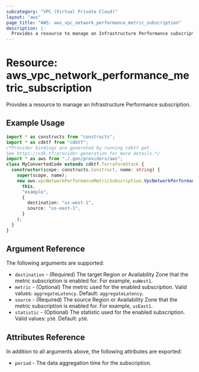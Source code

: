 ```yaml
---
subcategory: "VPC (Virtual Private Cloud)"
layout: "aws"
page_title: "AWS: aws_vpc_network_performance_metric_subscription"
description: |-
  Provides a resource to manage an Infrastructure Performance subscription.
---
```


# Resource: aws_vpc_network_performance_metric_subscription

Provides a resource to manage an Infrastructure Performance subscription.

## Example Usage

```typescript
import * as constructs from "constructs";
import * as cdktf from "cdktf";
/*Provider bindings are generated by running cdktf get.
See https://cdk.tf/provider-generation for more details.*/
import * as aws from "./.gen/providers/aws";
class MyConvertedCode extends cdktf.TerraformStack {
  constructor(scope: constructs.Construct, name: string) {
    super(scope, name);
    new aws.vpcNetworkPerformanceMetricSubscription.VpcNetworkPerformanceMetricSubscription(
      this,
      "example",
      {
        destination: "us-west-1",
        source: "us-east-1",
      }
    );
  }
}

```

## Argument Reference

The following arguments are supported:

* `destination` - (Required) The target Region or Availability Zone that the metric subscription is enabled for. For example, `euWest1`.
* `metric` - (Optional) The metric used for the enabled subscription. Valid values: `aggregateLatency`. Default: `aggregateLatency`.
* `source` - (Required) The source Region or Availability Zone that the metric subscription is enabled for. For example, `usEast1`.
* `statistic` - (Optional) The statistic used for the enabled subscription. Valid values: `p50`. Default: `p50`.

## Attributes Reference

In addition to all arguments above, the following attributes are exported:

* `period` - The data aggregation time for the subscription.

<!-- cache-key: cdktf-0.17.0-pre.15 input-87d5b7a680681d737e4d762548dc77ea9e682b11b9dea616efee9a8f0e38256c -->